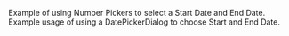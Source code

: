 Example of using Number Pickers to select a Start Date and End Date.<br/>
Example usage of using a DatePickerDialog to choose Start and End Date.
